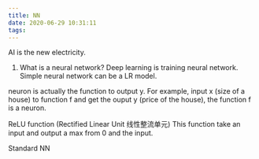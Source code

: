 ```yaml
---
title: NN
date: 2020-06-29 10:31:11
tags:
---
```


AI is the new electricity. 

1. What is a neural network?
Deep learning is training neural network.
Simple neural network can be a LR model.

neuron is actually the function to output y. For example, input x (size of a house) to function f and get the ouput y (price of the house), the function f is a neuron.

ReLU function (Rectified Linear Unit 线性整流单元)
This function take an input and output a max from 0 and the input.

Standard NN